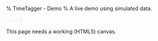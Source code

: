 % TimeTagger - Demo
% A live demo using simulated data.


<script src='utils.js'></script>
<script src='dt.js'></script>
<script src='stores.js'></script>
<script src='dialogs.js'></script>
<script src='front.js'></script>
<script src='jspdf.js'></script>
<script src='Ubuntu-C-normal.js'></script>


<script>

// Uncomment to run demo at a specific moment in time, nice for making screenshots
var demodeltatime = dt.now() - new Date("2021-01-12T16:15:00").getTime() / 1000;
dt.now = function() { return new Date().getTime() / 1000 - demodeltatime};

window.addEventListener("load", function() {
    if (!window.browser_supported) {return;}
    window.store = new window.stores.DemoDataStore();
    var canvas_element = document.getElementById('canvas');
    window.canvas = new window.front.TimeTaggerCanvas(canvas_element);
    var dialog = new dialogs.DemoInfoDialog(window.canvas);
    setTimeout(dialog.open, 200);
});
</script>


<!-- Force preloading the font used in the canvas -->
<span style='font-family: "Ubuntu Condensed"; color: #eee;'>demo</span>
<span class='fas' style='color: #eee;'></span>
<img id='ttlogo' alt='TimeTagger logo' src='timetagger192.png' width='2px' />

<canvas id='canvas'>This page needs a working (HTML5) canvas.</canvas>
